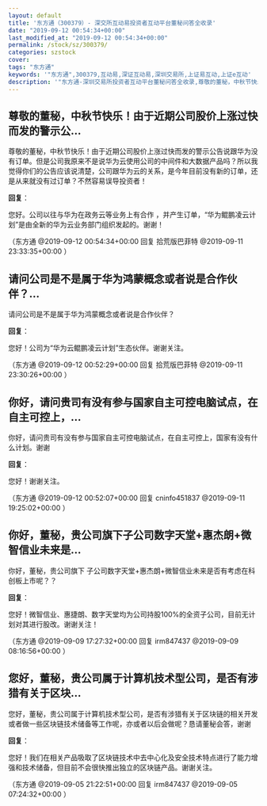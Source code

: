 ```yaml
---
layout: default
title: '东方通（300379）- 深交所互动易投资者互动平台董秘问答全收录'
date: "2019-09-12 00:54:34+00:00"
last_modified_at: "2019-09-12 00:54:34+00:00"
permalink: /stock/sz/300379/
categories: szstock
cover: 
tags: "东方通"
keywords: '"东方通",300379,互动易,深证互动易,深圳交易所,上证易互动,上证e互动'
description: '"东方通-深圳交易所投资者互动平台董秘问答全收录,尊敬的董秘，中秋节快乐！由于近期公司股价上涨过快而发的警示公告说跟华为没有订单。但是公司我原来不是说华为云使用公司的中间件和大数据产品吗？所以我觉得你们的公告应该说清楚，公司跟华为云的关系，是今年目前没有新的订单，还是从来就没有过订单？不然容易误导投资者！"'
---
```


## 尊敬的董秘，中秋节快乐！由于近期公司股价上涨过快而发的警示公...

尊敬的董秘，中秋节快乐！由于近期公司股价上涨过快而发的警示公告说跟华为没有订单。但是公司我原来不是说华为云使用公司的中间件和大数据产品吗？所以我觉得你们的公告应该说清楚，公司跟华为云的关系，是今年目前没有新的订单，还是从来就没有过订单？不然容易误导投资者！

**回复**：

您好。公司以往与华为在政务云等业务上有合作 ，并产生订单，“华为鲲鹏凌云计划”是由全新的华为云业务部门组织发起的。谢谢！ 

（东方通  @2019-09-12 00:54:34+00:00 回复 拾荒版巴菲特  @2019-09-11 23:33:35+00:00 ）

## 请问公司是不是属于华为鸿蒙概念或者说是合作伙伴？...

请问公司是不是属于华为鸿蒙概念或者说是合作伙伴？

**回复**：

您好！公司为“华为云鲲鹏凌云计划”生态伙伴。谢谢关注。 

（东方通  @2019-09-12 00:52:29+00:00 回复 拾荒版巴菲特  @2019-09-11 23:30:26+00:00 ）

## 你好，请问贵司有没有参与国家自主可控电脑试点，在自主可控上，...

你好，请问贵司有没有参与国家自主可控电脑试点，在自主可控上，国家有没有什么计划。谢谢

**回复**：

您好！谢谢关注。 

（东方通  @2019-09-12 00:52:07+00:00 回复 cninfo451837  @2019-09-11 19:25:02+00:00 ）

## 你好，董秘，贵公司旗下子公司数字天堂+惠杰朗+微智信业未来是...

你好，董秘，贵公司旗下 子公司数字天堂+惠杰朗+微智信业未来是否有考虑在科创板上市呢？？

**回复**：

您好！微智信业、惠捷朗、数字天堂均为公司持股100%的全资子公司，目前无计划对其进行股改。谢谢关注！ 

（东方通  @2019-09-09 17:27:32+00:00 回复 irm847437  @2019-09-09 08:16:56+00:00 ）

## 您好，董秘，贵公司属于计算机技术型公司，是否有涉猎有关于区块...

您好，董秘，贵公司属于计算机技术型公司，是否有涉猎有关于区块链的相关开发或者做一些区块链技术储备等工作呢，亦或者以后会做呢？恳请董秘会答，谢谢

**回复**：

您好！我们在相关产品吸取了区块链技术中去中心化及安全技术特点进行了能力增强和技术储备，但目前不会很快推出独立的区块链产品。谢谢关注。 

（东方通  @2019-09-05 21:22:51+00:00 回复 irm847437  @2019-09-05 07:24:32+00:00 ）

